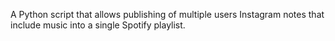 A Python script that allows publishing of multiple users Instagram notes that include music into a single Spotify playlist.
